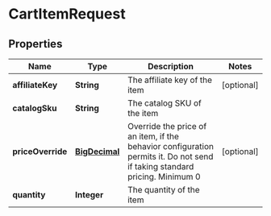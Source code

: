 
# CartItemRequest

## Properties
Name | Type | Description | Notes
------------ | ------------- | ------------- | -------------
**affiliateKey** | **String** | The affiliate key of the item |  [optional]
**catalogSku** | **String** | The catalog SKU of the item | 
**priceOverride** | [**BigDecimal**](BigDecimal.md) | Override the price of an item, if the behavior configuration permits it. Do not send if taking standard pricing. Minimum 0 |  [optional]
**quantity** | **Integer** | The quantity of the item | 



